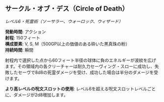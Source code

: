## サークル・オブ・デス（Circle of Death）
*レベル6・死霊術（ソーサラー、ウォーロック、ウィザード）*

**発動時間**: アクション  
**射程**: 150フィート  
**構成要素**: V, S, M（500GP以上の価値のある砕いた黒真珠の粉）  
**持続時間**: 瞬間

射程内で選択した点から60フィート半径の球体に負のエネルギーが波紋を広げます。その領域内の各クリーチャーは耐久力セーヴィング・スローに成功し、失敗したセーヴで8d8の死霊ダメージを受け、成功した場合は半分のダメージを受けます。

**より高レベルの呪文スロットの使用**: レベル6を超える呪文スロットレベルごとに、ダメージが2d8増加します。